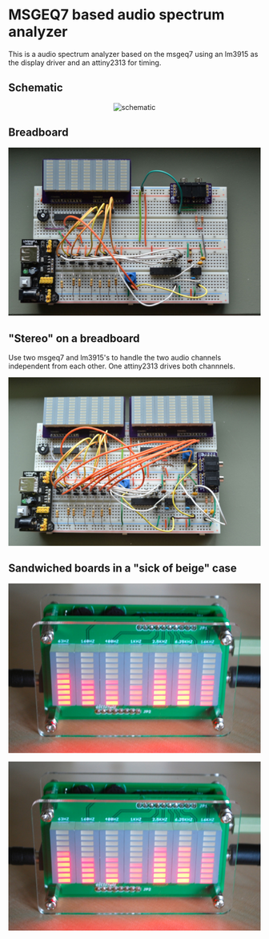 # MSGEQ7 based audio spectrum analyzer

This is a audio spectrum analyzer based on the msgeq7 using an lm3915 as the display driver and an attiny2313 for timing.

## Schematic

<p align="center">
  <img src="circuit/schematic.png" alt="schematic"/>
</p>

## Breadboard

<p align="center">
  <img src="images/mono-breadboard-medium.jpg" alt="mono on a breadboard"/>
</p>

## "Stereo" on a breadboard

Use two msgeq7 and lm3915's to handle the two audio channels independent from each other. One attiny2313 drives both channnels.

<p align="center">
  <img src="images/stereo-breadboard-medium.jpg" alt="stereo on a breadboard"/>
</p>

## Sandwiched boards in a "sick of beige" case

<p align="center">
  <img src="images/finished.jpg" alt="finished"/>
</p>

<p align="center">
  <img src="images/finished.jpg" alt="finished"/>
</p>
